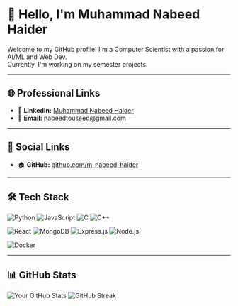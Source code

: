 # 👋 Hello, I'm Muhammad Nabeed Haider

Welcome to my GitHub profile! I'm a Computer Scientist with a passion for AI/ML and Web Dev.  
Currently, I'm working on my semester projects.  

---

## 🌐 Professional Links

- 💼 **LinkedIn:** [Muhammad Nabeed Haider](https://www.linkedin.com/in/muhammad-nabeed-haider-92a371240/)
- 📧 **Email:** nabeedtouseeq@gmail.com

---

## 📣 Social Links

<!--- 🐦 **Twitter/X:** [@yourhandle](https://twitter.com/yourhandle)-->

- 🏠 **GitHub:** [github.com/m-nabeed-haider](https://github.com/m-nabeed-haider)

---

## 🛠️ Tech Stack  

![Python](https://img.shields.io/badge/Python-3776AB?style=for-the-badge&logo=python&logoColor=white) 
![JavaScript](https://img.shields.io/badge/JavaScript-F7DF1E?style=for-the-badge&logo=javascript&logoColor=black) 
![C](https://img.shields.io/badge/C-00599C?style=for-the-badge&logo=c&logoColor=white) 
![C++](https://img.shields.io/badge/C++-00599C?style=for-the-badge&logo=c%2B%2B&logoColor=white)  

![React](https://img.shields.io/badge/React-20232A?style=for-the-badge&logo=react&logoColor=61DAFB) 
![MongoDB](https://img.shields.io/badge/MongoDB-4EA94B?style=for-the-badge&logo=mongodb&logoColor=white) 
![Express.js](https://img.shields.io/badge/Express.js-000000?style=for-the-badge&logo=express&logoColor=white) 
![Node.js](https://img.shields.io/badge/Node.js-43853D?style=for-the-badge&logo=node.js&logoColor=white)  

![Docker](https://img.shields.io/badge/Docker-2496ED?style=for-the-badge&logo=docker&logoColor=white)  

---

## 📊 GitHub Stats

![Your GitHub Stats](https://github-readme-stats.vercel.app/api?username=m-nabeed-haider&show_icons=true&theme=dark)
![GitHub Streak](https://github-readme-streak-stats.vercel.app/?user=m-nabeed-haider&theme=dark)


